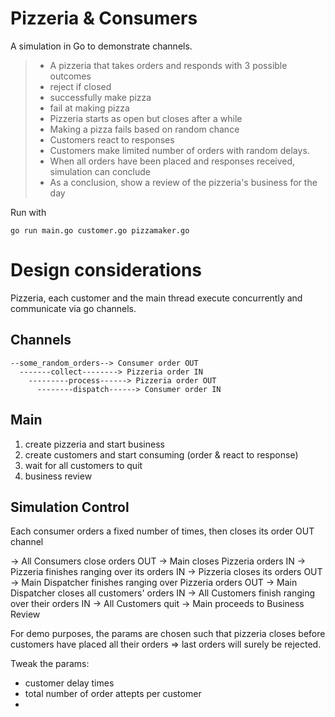 # Pizzeria & Consumers

A simulation in Go to demonstrate channels.
 
>- A pizzeria that takes orders and responds with 3 possible outcomes
>  - reject if closed
>  - successfully make pizza
>  - fail at making pizza 
>- Pizzeria starts as open but closes after a while
>- Making a pizza fails based on random chance
>- Customers react to responses
>- Customers make limited number of orders with random delays. 
>- When all orders have been placed and responses received, simulation can conclude
>- As a conclusion, show a review of the pizzeria's business for the day

Run with

`go run main.go customer.go pizzamaker.go`

# Design considerations

Pizzeria, each customer and the main thread execute concurrently and communicate via go channels.

## Channels

```
--some_random_orders--> Consumer order OUT 
  -------collect--------> Pizzeria order IN
    ---------process------> Pizzeria order OUT
      --------dispatch------> Consumer order IN
```


## Main
1. create pizzeria and start business
2. create customers and start consuming (order & react to response)
3. wait for all customers to quit
4. business review


## Simulation Control
Each consumer orders a fixed number of times, then closes its order OUT channel

-> All Consumers close orders OUT 
  -> Main closes Pizzeria orders IN 
    -> Pizzeria finishes ranging over its orders IN 
      -> Pizzeria closes its orders OUT
        -> Main Dispatcher finishes ranging over Pizzeria orders OUT
          -> Main Dispatcher closes all customers' orders IN
            -> All Customers finish ranging over their orders IN
              -> All Customers quit
                -> Main proceeds to Business Review


For demo purposes, the params are chosen such that pizzeria closes before customers have placed all their orders => last orders will surely be rejected.

Tweak the params:
- customer delay times
- total number of order attepts per customer
- 